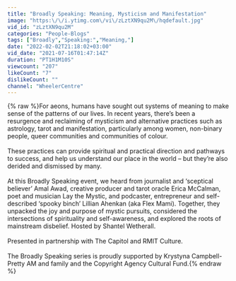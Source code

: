 ```yaml
---
title: "Broadly Speaking: Meaning, Mysticism and Manifestation"
image: "https:\/\/i.ytimg.com\/vi\/zLztXN9qu2M\/hqdefault.jpg"
vid_id: "zLztXN9qu2M"
categories: "People-Blogs"
tags: ["Broadly","Speaking:","Meaning,"]
date: "2022-02-02T21:18:02+03:00"
vid_date: "2021-07-16T01:47:14Z"
duration: "PT1H1M10S"
viewcount: "207"
likeCount: "7"
dislikeCount: ""
channel: "WheelerCentre"
---
```

{% raw %}For aeons, humans have sought out systems of meaning to make sense of the patterns of our lives. In recent years, there’s been a resurgence and reclaiming of mysticism and alternative practices such as astrology, tarot and manifestation, particularly among women, non-binary people, queer communities and communities of colour. <br /><br />These practices can provide spiritual and practical direction and pathways to success, and help us understand our place in the world – but they’re also derided and dismissed by many.<br /><br />At this Broadly Speaking event, we heard from journalist and ‘sceptical believer’ Amal Awad, creative producer and tarot oracle Erica McCalman, poet and musician Lay the Mystic, and podcaster, entrepreneur and self-described ‘spooky binch’ Lillian Ahenkan (aka Flex Mami). Together, they unpacked the joy and purpose of mystic pursuits, considered the intersections of spirituality and self-awareness, and explored the roots of mainstream disbelief. Hosted by Shantel Wetherall.<br /><br />Presented in partnership with The Capitol and RMIT Culture.<br /><br />The Broadly Speaking series is proudly supported by Krystyna Campbell-Pretty AM and family and the Copyright Agency Cultural Fund.{% endraw %}
